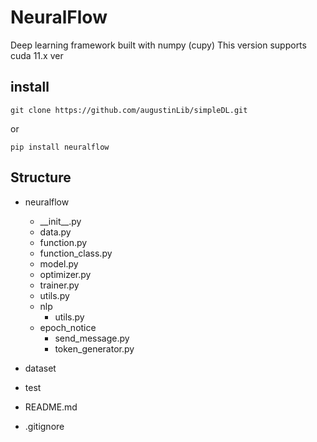 # NeuralFlow

Deep learning framework built with numpy (cupy)
This version supports cuda 11.x ver

## install
```shell
git clone https://github.com/augustinLib/simpleDL.git
```
or
```
pip install neuralflow
```


## Structure

- neuralflow
    - \_\_init\_\_.py
    - data.py
    - function.py
    - function_class.py
    - model.py
    - optimizer.py
    - trainer.py
    - utils.py
    - nlp
      - utils.py
    - epoch_notice
      - send_message.py
      - token_generator.py

- dataset
- test
- README.md
- .gitignore

